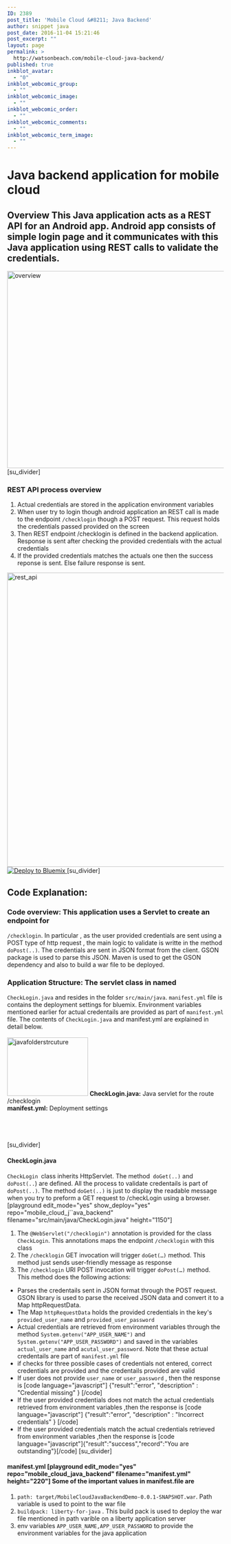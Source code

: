 ```yaml
---
ID: 2389
post_title: 'Mobile Cloud &#8211; Java Backend'
author: snippet java
post_date: 2016-11-04 15:21:46
post_excerpt: ""
layout: page
permalink: >
  http://watsonbeach.com/mobile-cloud-java-backend/
published: true
inkblot_avatar:
  - "0"
inkblot_webcomic_group:
  - ""
inkblot_webcomic_image:
  - ""
inkblot_webcomic_order:
  - ""
inkblot_webcomic_comments:
  - ""
inkblot_webcomic_term_image:
  - ""
---
```

# Java backend application for mobile cloud

## Overview This Java application acts as a REST API for an Android app. Android app consists of simple login page and it communicates with this Java application using REST calls to validate the credentials. 

<img src="https://bluecloudnews.com/wp-content/uploads/2016/11/overview.png" alt="overview" width="975" height="459" class="alignleft size-full wp-image-2574" /> [su_divider] 
### REST API process overview

1.  Actual credentials are stored in the application environment variables
2.  When user try to login though android application an REST call is made to the endpoint `/checklogin` though a POST request. This request holds the credentials passed provided on the screen
3.  Then REST endpoint /checklogin is defined in the backend application. Response is sent after checking the provided credentials with the actual credentials
4.  If the provided credentials matches the actuals one then the success reponse is sent. Else failure response is sent.

<img src="https://bluecloudnews.com/wp-content/uploads/2016/11/rest_api.png" alt="rest_api" width="972" height="685" class="alignleft size-full wp-image-2575" /> [![Deploy to Bluemix][1] ][2] [su_divider] 
## Code Explanation: 

### Code overview:  This application uses a Servlet to create an endpoint for 

`/checklogin`. In particular , as the user provided credentials are sent using a POST type of http request , the main logic to validate is writte in the method `doPost(..)`. The credentials are sent in JSON format from the client. GSON package is used to parse this JSON. Maven is used to get the GSON dependency and also to build a war file to be deployed. 
### Application Structure:  The servlet class in named 

`CheckLogin.java` and resides in the folder `src/main/java`. `manifest.yml` file is contains the deployment settings for bluemix. Environment variables mentioned earlier for actual credentails are provided as part of `manifest.yml` file. The contents of `CheckLogin.java` and manifest.yml are explained in detail below. </br></br> <img src="http://bluecloudnews.com/wp-content/uploads/2016/11/javaFolderStrcuture.png" alt="javafolderstrcuture" width="188" height="136" class="alignleft size-full wp-image-2342" /> **CheckLogin.java:** Java servlet for the route /checklogin</br> **manifest.yml:** Deployment settings</br> </br></br></br></br> [su_divider] 
#### CheckLogin.java

`CheckLogin `class inherits HttpServlet. The method` doGet(..)` and `doPost(..`) are defined. All the process to validate credentails is part of `doPost(..)`. The method `doGet(..)` is just to display the readable message when you try to preform a GET request to /checkLogin using a browser. [playground edit_mode="yes" show_deploy="yes" repo="mobile_cloud_j``ava_backend" filename="src/main/java/CheckLogin.java" height="1150"] 
1.  The `@WebServlet("/checklogin")` annotation is provided for the class `CheckLogin`. This annotations maps the endpoint `/checklogin` with this class 
2.  The `/checklogin` GET invocation will trigger `doGet(…)` method. This method just sends user-friendly message as response
3.  The `/checklogin` URI POST invocation will trigger `doPost(…)` method. This method does the following actions:
*   Parses the credentails sent in JSON format through the POST request. GSON library is used to parse the received JSON data and convert it to a Map httpRequestData.
*   The Map `httpRequestData` holds the provided credentials in the key's `provided_user_name` and `provided_user_password`
*   Actual credentials are retrieved from environment variables through the method `System.getenv("APP_USER_NAME")` and `System.getenv("APP_USER_PASSWORD")` and saved in the variables `actual_user_name` and `acutal_user_password`. Note that these actual credentails are part of `manifest.yml` file
*   if checks for three possible cases of credentials not entered, correct credentials are provided and the credentails provided are valid 
*   If user does not provide `user_name` or `user_password` , then the response is [code language="javascript"] {"result":"error", "description" : "Credential missing" } [/code] 
*   If the user provided credentials does not match the actual credentials retrieved from environment variables ,then the response is [code language="javascript"] {"result":"error", "description" : "Incorrect credentials" } [/code] 
*   If the user provided credentials match the actual credentials retrieved from environment variables ,then the response is [code language="javascript"]{"result":"success","record":"You are outstanding"}[/code] [su_divider] 

#### manifest.yml [playground edit_mode="yes" repo="mobile_cloud_java_backend" filename="manifest.yml" height="220"] Some of the important values in manifest.file are 

1.  `path: target/MobileCloudJavaBackendDemo-0.0.1-SNAPSHOT.war`. Path variable is used to point to the war file
2.  `buildpack: liberty-for-java` . This build pack is used to deploy the war file mentioned in path varible on a liberty application server
3.  env variables `APP_USER_NAME,APP_USER_PASSWORD` to provide the environment variables for the java application

 [1]: https://bluemix.net/deploy/button.png
 [2]: https://bluemix.net/deploy?repository=https://github.com/snippet-java/mobile_cloud_java_backend